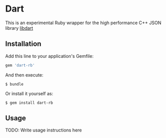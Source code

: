 # Dart

This is an experimental Ruby wrapper for the high performance C++ JSON library
[libdart](https://github.com/target/libdart)

## Installation

Add this line to your application's Gemfile:

```ruby
gem 'dart-rb'
```

And then execute:

    $ bundle

Or install it yourself as:

    $ gem install dart-rb

## Usage

TODO: Write usage instructions here
